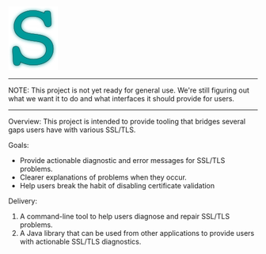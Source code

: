 
![tealess](tealess.png)

----

NOTE: This project is not yet ready for general use. We're still figuring out
what we want it to do and what interfaces it should provide for users.

----

Overview: This project is intended to provide tooling that bridges several gaps
users have with various SSL/TLS.

Goals:

* Provide actionable diagnostic and error messages for SSL/TLS problems.
* Clearer explanations of problems when they occur.
* Help users break the habit of disabling certificate validation

Delivery:

1. A command-line tool to help users diagnose and repair SSL/TLS problems.
2. A Java library that can be used from other applications to provide users with actionable SSL/TLS diagnostics.
